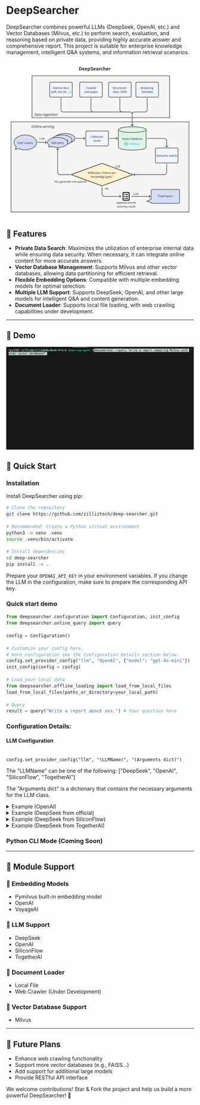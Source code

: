 # DeepSearcher

DeepSearcher combines powerful LLMs (DeepSeek, OpenAI, etc.) and Vector Databases (Milvus, etc.) to perform search, evaluation, and reasoning based on private data, providing highly accurate answer and comprehensive report. This project is suitable for enterprise knowledge management, intelligent Q&A systems, and information retrieval scenarios.

![Architecture](./assets/pic/deep-searcher-arch.png)

## 🚀 Features

- **Private Data Search**: Maximizes the utilization of enterprise internal data while ensuring data security. When necessary, it can integrate online content for more accurate answers.
- **Vector Database Management**: Supports Milvus and other vector databases, allowing data partitioning for efficient retrieval.
- **Flexible Embedding Options**: Compatible with multiple embedding models for optimal selection.
- **Multiple LLM Support**: Supports DeepSeek, OpenAI, and other large models for intelligent Q&A and content generation.
- **Document Loader**: Supports local file loading, with web crawling capabilities under development.

---

## 🎉 Demo
![demo](./assets/pic/demo.gif)


## 📖 Quick Start

### Installation
Install DeepSearcher using pip:
```bash
# Clone the repository
git clone https://github.com/zilliztech/deep-searcher.git

# Recommended: Create a Python virtual environment
python3 -m venv .venv
source .venv/bin/activate

# Install dependencies
cd deep-searcher 
pip install -e .
```
Prepare your `OPENAI_API_KEY` in your environment variables. If you change the LLM in the configuration, make sure to prepare the corresponding API key.

### Quick start demo
```python
from deepsearcher.configuration import Configuration, init_config
from deepsearcher.online_query import query

config = Configuration()

# Customize your config here,
# more configuration see the Configuration Details section below.
config.set_provider_config("llm", "OpenAI", {"model": "gpt-4o-mini"})
init_config(config = config)

# Load your local data
from deepsearcher.offline_loading import load_from_local_files
load_from_local_files(paths_or_directory=your_local_path)

# Query
result = query("Write a report about xxx.") # Your question here
```
### Configuration Details:
#### LLM Configuration

  <pre><code>
config.set_provider_config("llm", "(LLMName)", "(Arguments dict)")
</code></pre>
<p>The "LLMName" can be one of the following: ["DeepSeek", "OpenAI", "SiliconFlow", "TogetherAI"]</p>
<p> The "Arguments dict" is a dictionary that contains the necessary arguments for the LLM class.</p>

<details>
  <summary>Example (OpenAI)</summary>
    <pre><code>
config.set_provider_config("llm", "OpenAI", {"model": "gpt-4o"})
    </code></pre>
    <p> More details about OpenAI models: https://platform.openai.com/docs/models </p>
</details>

<details>
  <summary>Example (DeepSeek from official)</summary>
    <pre><code>
config.set_provider_config("llm", "DeepSeek", {"model": "deepseek-chat"})
    </code></pre>
    <p> More details about DeepSeek: https://api-docs.deepseek.com/ </p>
</details>

<details>
  <summary>Example (DeepSeek from SiliconFlow)</summary>
    <pre><code>
config.set_provider_config("llm", "SiliconFlow", {"model": "deepseek-ai/DeepSeek-V3"})
    </code></pre>
    <p> More details about SiliconFlow: https://docs.siliconflow.cn/quickstart </p>
</details>

<details>
  <summary>Example (DeepSeek from TogetherAI)</summary>
    <pre><code>
config.set_provider_config("llm", "TogetherAI", {"model": "deepseek-ai/DeepSeek-V3"})
    </code></pre>
    <p> More details about TogetherAI: https://www.together.ai/ </p>
</details>





### Python CLI Mode (Coming Soon)

---

## 🔧 Module Support

### 🔹 Embedding Models
- Pymilvus built-in embedding model
- OpenAI
- VoyageAI

### 🔹 LLM Support
- DeepSeek
- OpenAI
- SiliconFlow
- TogetherAI

### 🔹 Document Loader
- Local File
- Web Crawler (Under Development)

### 🔹 Vector Database Support
- Milvus

---

## 📌 Future Plans
- Enhance web crawling functionality
- Support more vector databases (e.g., FAISS...)
- Add support for additional large models
- Provide RESTful API interface

We welcome contributions! Star & Fork the project and help us build a more powerful DeepSearcher! 🎯